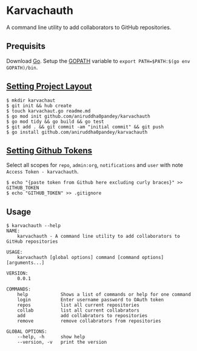 # Karvachauth
A command line utility to add collaborators to GitHub repositories.

## Prequisits
Download [Go](https://golang.org/dl/). Setup the [GOPATH](https://github.com/golang/go/wiki/SettingGOPATH) variable to `export PATH=$PATH:$(go env GOPATH)/bin`.

## [Setting Project Layout](https://github.com/golang-standards/project-layout)
```
$ mkdir karvachaut 
$ git init && hub create
$ touch karvachaut.go readme.md
$ go mod init github.com/aniruddha0pandey/karvachauth 
$ go mod tidy && go build && go test
$ git add . && git commit -am "initial commit" && git push
$ go install github.com/aniruddha0pandey/karvachauth 
```

## [Setting Github Tokens](https://github.com/settings/tokens/new)
Select all scopes for `repo`, `admin:org`, `notifications` and `user` with note `Access Token - karvachauth`.
```
$ echo "{paste token from Github here excluding curly braces}" >> GITHUB_TOKEN
$ echo "GITHUB_TOKEN" >> .gitignore
```

## Usage
```
$ karvachauth --help
NAME:
	karvachauth - A command line utility to add collaborators to GitHub repositories

USAGE:
	karvachauth [global options] command [command options] [arguments...]

VERSION:
	0.0.1

COMMANDS:
	help			Shows a list of commands or help for one command
	login			Enter username password to OAuth token
	repos			list all current repositories
	collab			list all current collabrators
	add				add collabrators to repositories
	remove			remove collabrators from repositories

GLOBAL OPTIONS:
	--help, -h		show help
	--version, -v	print the version
```
